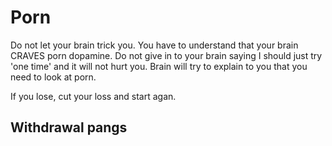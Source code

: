 # Porn
Do not let your brain trick you. You have to understand that your brain CRAVES porn dopamine. 
Do not give in to your brain saying I should just try 'one time' and it will not hurt you. Brain will try to explain to you that you need to look at porn. 

If you lose, cut your loss and start agan. 

## Withdrawal pangs
